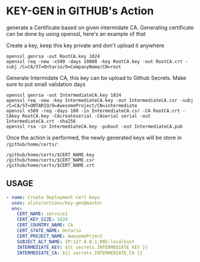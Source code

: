 # KEY-GEN in GITHUB's Action

generate a Certificate based on given intermidate CA. Generating certificate can be done by using openssl, here's an example of that

Create a key, keep this key private and don't upload it anywhere

```
openssl genrsa -out RootCA.key 1024
openssl req -new -x509 -days 10000 -key RootCA.key -out RootCA.crt -subj /C=CA/ST=Ontario/O=CompanyName/CN=root
```

Generate Intermidate CA, this key can be upload to Github Secrets. Make sure to put small validation days

```
openssl genrsa -out IntermediateCA.key 1024
openssl req -new -key IntermediateCA.key -out IntermediateCA.csr -subj /C=CA/ST=ONTARIO/O=AwesomeProject/CN=intermediate
openssl x509 -req -days 100 -in IntermediateCA.csr -CA RootCA.crt -CAkey RootCA.key -CAcreateserial -CAserial serial -out IntermediateCA.crt -sha256
openssl rsa -in IntermediateCA.key -pubout -out IntermediateCA.pub
```

Once the action is performed, the newly generated keys will be store in `/github/home/certs/`:

```
/github/home/certs/$CERT_NAME.key
/github/home/certs/$CERT_NAME.csr
/github/home/certs/$CERT_NAME.crt
```

## USAGE

```yml
- name: Create Deployment Cert keys
  uses: alinz/actions/key-gen@master
  env:
    CERT_NAME: service1
    CERT_KEY_SIZE: 1024
    CERT_COUNTRY_NAME: CA
    CERT_STATE_NAME: Ontario
    CERT_PROJECT_NAME: AwesomePrject
    SUBJECT_ALT_NAME: IP:127.0.0.1,DNS:localhost
    INTERMEDIATE_KEY: ${{ secrets.INTERMEDIATE_KEY }}
    INTERMEDIATE_CA: ${{ secrets.INTERMEDIATE_CA }}
```
